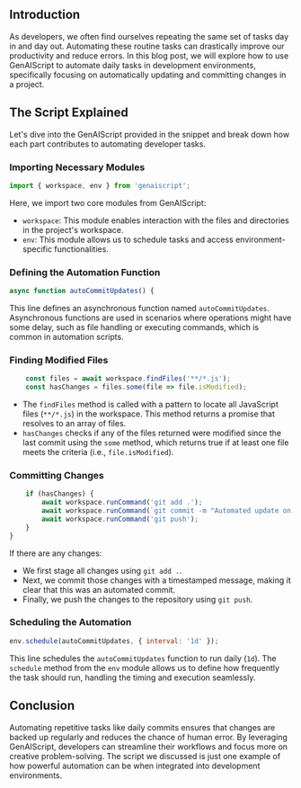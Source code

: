 
## Introduction

As developers, we often find ourselves repeating the same set of tasks day in and day out. Automating these routine tasks can drastically improve our productivity and reduce errors. In this blog post, we will explore how to use GenAIScript to automate daily tasks in development environments, specifically focusing on automatically updating and committing changes in a project.

## The Script Explained

Let's dive into the GenAIScript provided in the snippet and break down how each part contributes to automating developer tasks.

### Importing Necessary Modules

```javascript
import { workspace, env } from 'genaiscript';
```

Here, we import two core modules from GenAIScript:
- `workspace`: This module enables interaction with the files and directories in the project's workspace.
- `env`: This module allows us to schedule tasks and access environment-specific functionalities.

### Defining the Automation Function

```javascript
async function autoCommitUpdates() {
```

This line defines an asynchronous function named `autoCommitUpdates`. Asynchronous functions are used in scenarios where operations might have some delay, such as file handling or executing commands, which is common in automation scripts.

### Finding Modified Files

```javascript
    const files = await workspace.findFiles('**/*.js');
    const hasChanges = files.some(file => file.isModified);
```

- The `findFiles` method is called with a pattern to locate all JavaScript files (`**/*.js`) in the workspace. This method returns a promise that resolves to an array of files.
- `hasChanges` checks if any of the files returned were modified since the last commit using the `some` method, which returns true if at least one file meets the criteria (i.e., `file.isModified`).

### Committing Changes

```javascript
    if (hasChanges) {
        await workspace.runCommand('git add .');
        await workspace.runCommand(`git commit -m "Automated update on ${new Date().toISOString()}"`);
        await workspace.runCommand('git push');
    }
}
```

If there are any changes:
- We first stage all changes using `git add .`.
- Next, we commit those changes with a timestamped message, making it clear that this was an automated commit.
- Finally, we push the changes to the repository using `git push`.

### Scheduling the Automation

```javascript
env.schedule(autoCommitUpdates, { interval: '1d' });
```

This line schedules the `autoCommitUpdates` function to run daily (`1d`). The `schedule` method from the `env` module allows us to define how frequently the task should run, handling the timing and execution seamlessly.

## Conclusion

Automating repetitive tasks like daily commits ensures that changes are backed up regularly and reduces the chance of human error. By leveraging GenAIScript, developers can streamline their workflows and focus more on creative problem-solving. The script we discussed is just one example of how powerful automation can be when integrated into development environments.